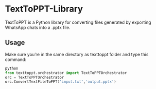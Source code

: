 # TextToPPT-Library

TextToPPT is a Python library for converting files generated by exporting WhatsApp chats into a .pptx file. 

## Usage

Make sure you’re in the same directory as texttoppt folder and type this command:

```python
python
from texttoppt.orchestrator import TextToPPTOrchestrator
orc = TextToPPTOrchestrator
orc.ConvertTextFileToPPT('input.txt','output.pptx')
```
